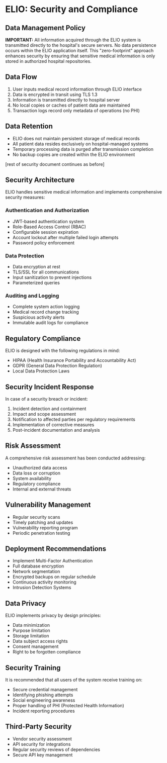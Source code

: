 # ELIO: Security and Compliance

## Data Management Policy
**IMPORTANT:** All information acquired through the ELIO system is transmitted directly to the hospital's secure servers. No data persistence occurs within the ELIO application itself. This "zero-footprint" approach enhances security by ensuring that sensitive medical information is only stored in authorized hospital repositories.

## Data Flow
1. User inputs medical record information through ELIO interface
2. Data is encrypted in transit using TLS 1.3
3. Information is transmitted directly to hospital server
4. No local copies or caches of patient data are maintained
5. Transaction logs record only metadata of operations (no PHI)

## Data Retention
- ELIO does not maintain persistent storage of medical records
- All patient data resides exclusively on hospital-managed systems
- Temporary processing data is purged after transmission completion
- No backup copies are created within the ELIO environment

[rest of security document continues as before]

## Security Architecture

ELIO handles sensitive medical information and implements comprehensive security measures:

### Authentication and Authorization
- JWT-based authentication system
- Role-Based Access Control (RBAC)
- Configurable session expiration
- Account lockout after multiple failed login attempts
- Password policy enforcement

### Data Protection
- Data encryption at rest
- TLS/SSL for all communications
- Input sanitization to prevent injections
- Parameterized queries

### Auditing and Logging
- Complete system action logging
- Medical record change tracking
- Suspicious activity alerts
- Immutable audit logs for compliance

## Regulatory Compliance

ELIO is designed with the following regulations in mind:

- HIPAA (Health Insurance Portability and Accountability Act)
- GDPR (General Data Protection Regulation)
- Local Data Protection Laws

## Security Incident Response

In case of a security breach or incident:

1. Incident detection and containment
2. Impact and scope assessment
3. Notification to affected parties per regulatory requirements
4. Implementation of corrective measures
5. Post-incident documentation and analysis

## Risk Assessment

A comprehensive risk assessment has been conducted addressing:

- Unauthorized data access
- Data loss or corruption
- System availability
- Regulatory compliance
- Internal and external threats

## Vulnerability Management

- Regular security scans
- Timely patching and updates
- Vulnerability reporting program
- Periodic penetration testing

## Deployment Recommendations

- Implement Multi-Factor Authentication
- Full database encryption
- Network segmentation
- Encrypted backups on regular schedule
- Continuous activity monitoring
- Intrusion Detection Systems

## Data Privacy

ELIO implements privacy by design principles:
- Data minimization
- Purpose limitation
- Storage limitation
- Data subject access rights
- Consent management
- Right to be forgotten compliance

## Security Training

It is recommended that all users of the system receive training on:
- Secure credential management
- Identifying phishing attempts
- Social engineering awareness
- Proper handling of PHI (Protected Health Information)
- Incident reporting procedures

## Third-Party Security

- Vendor security assessment
- API security for integrations
- Regular security reviews of dependencies
- Secure API key management
